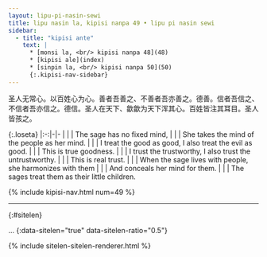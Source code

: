 ```yaml
---
layout: lipu-pi-nasin-sewi
title: lipu nasin la, kipisi nanpa 49 • lipu pi nasin sewi
sidebar:
  - title: "kipisi ante"
    text: |
      * [monsi la, <br/> kipisi nanpa 48](48)
      * [kipisi ale](index)
      * [sinpin la, <br/> kipisi nanpa 50](50)
      {:.kipisi-nav-sidebar}
---
```


圣人无常心。以百姓心为心。善者吾善之、不善者吾亦善之。德善。信者吾信之、不信者吾亦信之。德信。圣人在天下、歙歙为天下浑其心。百姓皆注其耳目。圣人 皆孩之。

{:.loseta}
|:-:|-|-
|  |  | The sage has no fixed mind,
|  |  | She takes the mind of the people as her mind.
|  |  | I treat the good as good, I also treat the evil as good.
|  |  | This is true goodness.
|  |  | I trust the trustworthy, I also trust the untrustworthy.
|  |  | This is real trust.
|  |  | When the sage lives with people, she harmonizes with them
|  |  | And conceals her mind for them.
|  |  | The sages treat them as their little children.

{% include kipisi-nav.html num=49 %}

-------
{:#sitelen}

...
{:data-sitelen="true" data-sitelen-ratio="0.5"}

{% include sitelen-sitelen-renderer.html %}
